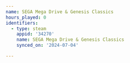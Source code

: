 ```yaml
---
name: SEGA Mega Drive & Genesis Classics
hours_played: 0
identifiers:
  - type: steam
    appid: '34270'
    name: SEGA Mega Drive & Genesis Classics
    synced_on: '2024-07-04'

---
```

